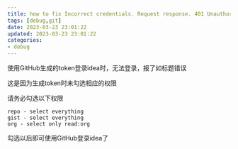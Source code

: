 ```yaml
---
title: how to fix Incorrect credentials. Request response. 401 Unauthorized
tags: [debug,git]
date: 2023-03-23 23:01:22
updated: 2023-03-23 23:01:22
categories: 
- debug
---
```


使用GitHub生成的token登录idea时，无法登录，报了如标题错误

<!--more-->

这是因为生成token时未勾选相应的权限

请务必勾选以下权限

```
repo - select everything
gist - select everything
org - select only read:org
```

勾选以后即可使用GitHub登录idea了
